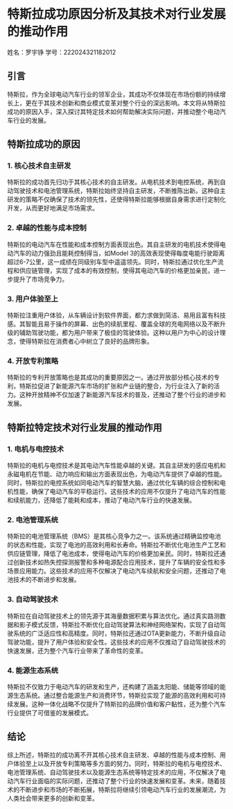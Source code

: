 # 特斯拉成功原因分析及其技术对行业发展的推动作用
姓名：罗宇铮
学号：222024321182012
## 引言

特斯拉，作为全球电动汽车行业的领军企业，其成功不仅体现在市场份额的持续增长上，更在于其技术创新和商业模式变革对整个行业的深远影响。本文将从特斯拉成功的原因入手，深入探讨其特定技术如何帮助解决实际问题，并推动整个电动汽车行业的发展。

## 特斯拉成功的原因

### 1. 核心技术自主研发

特斯拉的成功首先归功于其核心技术的自主研发。从电机技术到电控系统，再到自动驾驶技术和电池管理系统，特斯拉始终坚持自主研发，不断推陈出新。这种自主研发的策略不仅确保了技术的领先性，还使得特斯拉能够根据自身需求进行定制化开发，从而更好地满足市场需求。

### 2. 卓越的性能与成本控制

特斯拉的电动汽车在性能和成本控制方面表现出色。其自主研发的电机技术使得电动汽车的动力强劲且能耗控制得当，如Model 3的高效表现使得每度电能行驶距离超过6-7公里，这一成绩在同级别车型中遥遥领先。同时，特斯拉通过优化生产流程和供应链管理，实现了成本的有效控制，使得其电动汽车的价格更加亲民，进一步提升了市场竞争力。

### 3. 用户体验至上

特斯拉注重用户体验，从车辆设计到软件界面，都力求做到简洁、易用且富有科技感。其智能且易于操作的屏幕、出色的续航里程、覆盖全球的充电网络以及不断升级的辅助驾驶功能，都为用户带来了极佳的驾驶体验。这种以用户为中心的设计理念，使得特斯拉在消费者心中树立了良好的品牌形象。

### 4. 开放专利策略

特斯拉的专利开放策略也是其成功的重要原因之一。通过开放部分核心技术的专利，特斯拉促进了新能源汽车市场的扩张和产业链的整合，为行业注入了新的活力。这种开放精神不仅加速了新能源汽车技术的普及，还推动了整个行业的进步和发展。

## 特斯拉特定技术对行业发展的推动作用

### 1. 电机与电控技术

特斯拉的电机与电控技术是其电动汽车性能卓越的关键。其自主研发的感应电机和永磁电机在节能、动力响应和输出方面表现出色，为电动汽车提供了卓越的性能。同时，特斯拉的电控系统如同电动汽车的智慧大脑，通过优化车辆的综合控制和电机性能，确保了电动汽车的平稳运行。这些技术的应用不仅提升了电动汽车的性能和续航能力，还降低了能耗和成本，推动了电动汽车行业的快速发展。

### 2. 电池管理系统

特斯拉的电池管理系统（BMS）是其核心竞争力之一。该系统通过精确监控电池的状态和性能，实现了电池的高效利用和长寿命。特斯拉不断优化电池生产工艺和供应链管理，降低了电池成本，使得电动汽车的价格更加亲民。同时，特斯拉还通过创新技术如热失控探测报警和多种电源配合应用技术，提升了车辆的安全性和多场景应用能力。这些技术的应用不仅解决了电动汽车续航和安全问题，还推动了电池技术的不断进步和发展。

### 3. 自动驾驶技术

特斯拉在自动驾驶技术上的领先源于其海量数据积累与算法优化。通过真实路测数据和影子模式反馈，特斯拉不断优化自动驾驶算法和神经网络架构，实现了自动驾驶系统的广泛适应性和高精度。同时，特斯拉还通过OTA更新能力，不断升级自动驾驶功能，提升了用户体验和安全性。这些技术的应用不仅推动了自动驾驶技术的快速发展，还为整个汽车行业带来了革命性的变革。

### 4. 能源生态系统

特斯拉不仅致力于电动汽车的研发和生产，还构建了涵盖太阳能、储能等领域的能源生态系统。通过整合能源生产和消费环节，特斯拉实现了能源的高效利用和可持续发展。这种一体化战略不仅提升了特斯拉的品牌价值和客户黏性，还为整个汽车行业提供了可借鉴的发展模式。

## 结论

综上所述，特斯拉的成功离不开其核心技术自主研发、卓越的性能与成本控制、用户体验至上以及开放专利策略等多方面的努力。同时，特斯拉的电机与电控技术、电池管理系统、自动驾驶技术以及能源生态系统等特定技术的应用，不仅解决了电动汽车行业面临的实际问题，还推动了整个行业的快速发展和变革。未来，随着技术的不断进步和市场的不断拓展，特斯拉将继续引领电动汽车行业的发展潮流，为人类社会带来更多的创新和变革。
